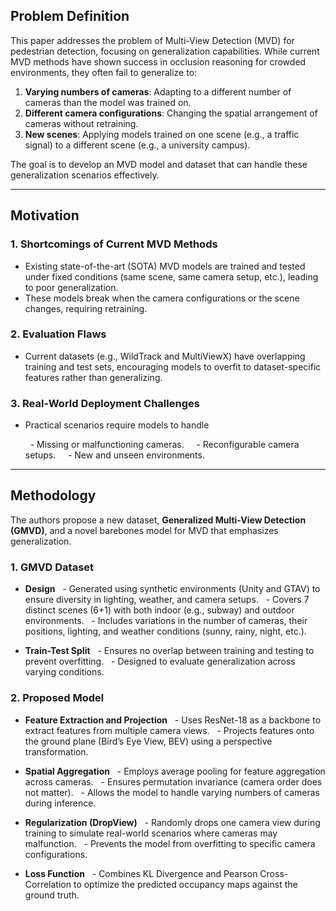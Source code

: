 ## Problem Definition
This paper addresses the problem of Multi-View Detection (MVD) for pedestrian detection, focusing on generalization capabilities. While current MVD methods have shown success in occlusion reasoning for crowded environments, they often fail to generalize to:

1. **Varying numbers of cameras**: Adapting to a different number of cameras than the model was trained on.
2. **Different camera configurations**: Changing the spatial arrangement of cameras without retraining.
3. **New scenes**: Applying models trained on one scene (e.g., a traffic signal) to a different scene (e.g., a university campus).

The goal is to develop an MVD model and dataset that can handle these generalization scenarios effectively.

---
## Motivation
### 1. Shortcomings of Current MVD Methods
- Existing state-of-the-art (SOTA) MVD models are trained and tested under fixed conditions (same scene, same camera setup, etc.), leading to poor generalization.
- These models break when the camera configurations or the scene changes, requiring retraining.

### 2. Evaluation Flaws
- Current datasets (e.g., WildTrack and MultiViewX) have overlapping training and test sets, encouraging models to overfit to dataset-specific features rather than generalizing.

### 3. Real-World Deployment Challenges
- Practical scenarios require models to handle

	  - Missing or malfunctioning cameras.
	 
	  - Reconfigurable camera setups.
	 
	  - New and unseen environments.

---
## Methodology
The authors propose a new dataset, **Generalized Multi-View Detection (GMVD)**, and a novel barebones model for MVD that emphasizes generalization.
  
### 1. GMVD Dataset
- **Design**
	  - Generated using synthetic environments (Unity and GTAV) to ensure diversity in lighting, weather, and camera setups.
	  - Covers 7 distinct scenes (6+1) with both indoor (e.g., subway) and outdoor environments.
	  - Includes variations in the number of cameras, their positions, lighting, and weather conditions (sunny, rainy, night, etc.).

- **Train-Test Split**
	  - Ensures no overlap between training and testing to prevent overfitting.
	  - Designed to evaluate generalization across varying conditions.
  
### 2. Proposed Model
- **Feature Extraction and Projection**
	  - Uses ResNet-18 as a backbone to extract features from multiple camera views.
	  - Projects features onto the ground plane (Bird’s Eye View, BEV) using a perspective transformation.

- **Spatial Aggregation**
	  - Employs average pooling for feature aggregation across cameras.
	  - Ensures permutation invariance (camera order does not matter).
	  - Allows the model to handle varying numbers of cameras during inference.

- **Regularization (DropView)**
	  - Randomly drops one camera view during training to simulate real-world scenarios where cameras may malfunction.
	  - Prevents the model from overfitting to specific camera configurations.

- **Loss Function**
	  - Combines KL Divergence and Pearson Cross-Correlation to optimize the predicted occupancy maps against the ground truth.